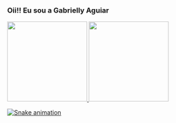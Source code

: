 ### Oii!! Eu sou a Gabrielly Aguiar

 <div>
  <a href="https://github.com/gaby-aguiar">
  <img height="185em" src="https://github-readme-stats.vercel.app/api?username=gaby-aguiar&show_icons=true&theme=light&include_all_commits=true count_private=true"/>
  <img height="185em" src="https://github-readme-stats.vercel.app/api/top-langs/?username=gaby-aguiar&layout=compact&langs_count=7&theme=light"/>
</div>
<div> 
 
  ![Snake animation](https://github.com/gaby-aguiar/gaby-aguiar/blob/output/github-contribution-grid-snake.svg)
 
</div>
